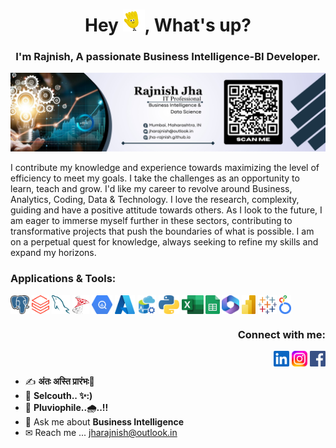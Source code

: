 <!--
Welcome..!!
-->

<h1 align="center">Hey
  <img src = "./assets/hey_gif.gif"
    height="35"
    width="35"/>,
  What's up?</h1>


<!--
About..!!
-->
<h3 align="center">
  I'm Rajnish, A passionate Business Intelligence-BI Developer.
</h3>


<!--
Cover Image🖼
-->
![Cover-IMG](./assets/cover.jpg)


<!--
Introduction
-->
I contribute my knowledge and experience towards maximizing the level of efficiency to meet my goals.
I take the challenges as an opportunity to learn, teach and grow.
I'd like my career to revolve around Business, Analytics, Coding, Data & Technology.
I love the research, complexity, guiding and have a positive attitude towards others.
As I look to the future, I am eager to immerse myself further in these sectors, contributing to transformative projects that push the boundaries of what is possible.
I am on a perpetual quest for knowledge, always seeking to refine my skills and expand my horizons.


<!--
Applications & Tools
-->
<h3 align="left">Applications & Tools:</h3>
<p align="left">

  <!--PostgreSQL-->
<a href="https://www.postgresql.org/" target="blank">
  <img align="center" src="./assets/postgre_sql.png"
    alt="PostgreSQL"
    height="30"
    width="29.91"/></a>

  <!--Databricks-->
<a href="https://www.databricks.com/" target="blank">
  <img align="center" src="./assets/databricks.png"
    alt="Databricks"
    height="30"
    width="28.08511"/></a>

  <!--MySQL-->
<a href="https://www.mysql.com/" target="blank">
  <img align="center" src="./assets/mysql.png"
    alt="MySQL"
    height="30"
    width="29.5"/></a>

  <!--Microsoft SQL Server-->
<a href="https://www.microsoft.com/en-IN/sql-server/sql-server-downloads" target="blank">
  <img align="center" src="./assets/microsoft_sql_server.png"
    alt="Microsoft SQL Server"
    height="30"
    width="26.52632"/></a>

  <!--Google Big Query-->
<a href="https://console.cloud.google.com/bigquery" target="blank">
  <img align="center" src="./assets/google_big_query.png"
    alt="Google Big Query"
    height="30"
    width="33.70787"/></a>

  <!--Microsoft Azure-->
<a href="https://portal.azure.com" target="blank">
  <img align="center" src="./assets/microsoft_azure.png"
    alt="Microsoft Azure"
    height="30"
    width="31.8021201413"/></a>

  <!--Azure Data Studio-->
<a href="https://azure.microsoft.com/en-us/products/data-studio/" target="blank">
  <img align="center" src="./assets/azure_data_studio.webp"
    alt="Azure Data Studio"
    height="30"
    width="30"/></a>

  <!--Python-->
<a href="https://www.python.org/" target="blank">
  <img align="center" src="./assets/python.png"
    alt="Python"
    height="30"
    width="33.20134"/></a>

  <!--Microsoft Excel-->
<a href="https://www.microsoft.com/en-in/microsoft-365/excel" target="blank">
  <img align="center" src="./assets/microsoft_excel.png"
    alt="Microsoft Excel"
    height="30"
    width="34.35115"/></a>

  <!--Google Sheets-->
<a href="https://docs.google.com/spreadsheets/" target="blank">
  <img align="center" src="./assets/google_sheets.png"
    alt="Google Sheets"
    height="30"
    width="22.04348"/></a>

  <!--Microsoft Office-->
<a href="https://www.office.com/" target="blank">
  <img align="center" src="./assets/microsoft_office.png"
    alt="Microsoft Office"
    height="30"
    width="27.27273"/></a>

  <!--Microsoft Power-BI-->
<a href="https://powerbi.microsoft.com/" target="blank">
  <img align="center" src="./assets/microsoft_power-bi.png"
    alt="Microsoft Power-BI"
    height="30"
    width="22.5"/></a>

  <!--Tableau-->
<a href="https://www.tableau.com/" target="blank">
  <img align="center" src="./assets/tableau.png"
    alt="Tableau"
    height="30"
    width="30.40541"/></a>

  <!--Looker Studio-->
<a href="https://lookerstudio.google.com/" target="blank">
  <img align="center" src="./assets/google_looker_studio.png"
    alt="Looker Studio"
    height="30"
    width="18.7"/></a>

</p>


<!--
Contact
-->
<h3 align="right">Connect with me:</h3>
<p align="right">
  
  <!--LinkedIn-->
<a href="https://linkedin.com/in/jharajnish" target="blank">
  <img align="center" src="./assets/linkedin.svg"
    alt="LinkedIn"
    height="25"
    width="25"/></a>
    
  <!--Instagram-->
<a href="https://instagram.com/rajnish_gallery" target="blank">
  <img align="center" src="./assets/instagram.svg"
    alt="Instagram"
    height="25"
    width="25"/></a>

  <!--Facebook-->
<a href="https://facebook.com/j.rajnish" target="blank">
  <img align="center" src="./assets/facebook.svg"
    alt="Instagram"
    height="25"
    width="25"/></a>
    
</p>


<!--
About me.!!
-->
- ✍️ **अंतः अस्ति प्रारंभः🔁**
- 🍁 **Selcouth.. ✨:)**
- 🌈 **Pluviophile..🌧️..!!**
- 💬 Ask me about **Business Intelligence**
- ✉ Reach me ... jharajnish@outlook.in
